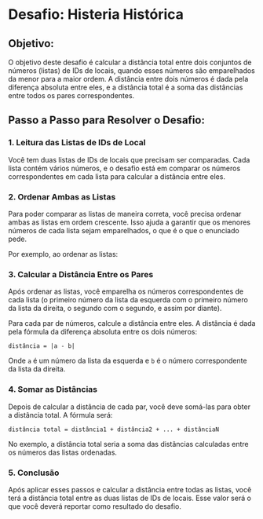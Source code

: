# Desafio: Histeria Histórica

## Objetivo:
O objetivo deste desafio é calcular a distância total entre dois conjuntos de números (listas) de IDs de locais, quando esses números são emparelhados da menor para a maior ordem. A distância entre dois números é dada pela diferença absoluta entre eles, e a distância total é a soma das distâncias entre todos os pares correspondentes.

## Passo a Passo para Resolver o Desafio:

### 1. **Leitura das Listas de IDs de Local**
Você tem duas listas de IDs de locais que precisam ser comparadas. Cada lista contém vários números, e o desafio está em comparar os números correspondentes em cada lista para calcular a distância entre eles.

### 2. **Ordenar Ambas as Listas**
Para poder comparar as listas de maneira correta, você precisa ordenar ambas as listas em ordem crescente. Isso ajuda a garantir que os menores números de cada lista sejam emparelhados, o que é o que o enunciado pede.

Por exemplo, ao ordenar as listas:

### 3. **Calcular a Distância Entre os Pares**
Após ordenar as listas, você emparelha os números correspondentes de cada lista (o primeiro número da lista da esquerda com o primeiro número da lista da direita, o segundo com o segundo, e assim por diante).

Para cada par de números, calcule a distância entre eles. A distância é dada pela fórmula da diferença absoluta entre os dois números:
```
distância = |a - b|
```
Onde `a` é um número da lista da esquerda e `b` é o número correspondente da lista da direita.

### 4. **Somar as Distâncias**
Depois de calcular a distância de cada par, você deve somá-las para obter a distância total. A fórmula será:

```
distância total = distância1 + distância2 + ... + distânciaN
```
No exemplo, a distância total seria a soma das distâncias calculadas entre os números das listas ordenadas.

### 5. **Conclusão**
Após aplicar esses passos e calcular a distância entre todas as listas, você terá a distância total entre as duas listas de IDs de locais. Esse valor será o que você deverá reportar como resultado do desafio.
